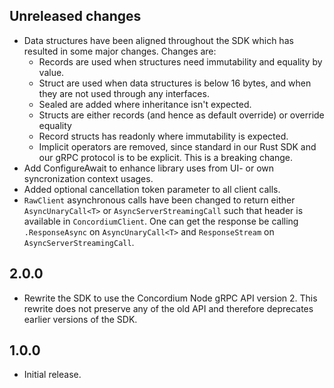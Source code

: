 ## Unreleased changes
- Data structures have been aligned throughout the SDK which has resulted in some major changes. Changes are:
  - Records are used when structures need immutability and equality by value.
  - Struct are used when data structures is below 16 bytes, and when they are not used through any interfaces.
  - Sealed are added where inheritance isn't expected.
  - Structs are either records (and hence as default override) or override equality
  - Record structs has readonly where immutability is expected.
  - Implicit operators are removed, since standard in our Rust SDK and our gRPC protocol is to be explicit. This is a breaking change.
- Add ConfigureAwait to enhance library uses from UI- or own syncronization context usages.
- Added optional cancellation token parameter to all client calls.
- `RawClient` asynchronous calls have been changed to return either `AsyncUnaryCall<T>` or `AsyncServerStreamingCall` such that header is available in `ConcordiumClient`. 
  One can get the response be calling `.ResponseAsync` on `AsyncUnaryCall<T>` and `ResponseStream` on `AsyncServerStreamingCall`.

## 2.0.0
- Rewrite the SDK to use the Concordium Node gRPC API version 2. This
  rewrite does not preserve any of the old API and therefore deprecates
  earlier versions of the SDK.

## 1.0.0
- Initial release.